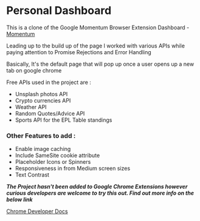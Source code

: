 # Personal Dashboard

This is a clone of the Google Momentum Browser Extension Dashboard  - [Momentum](https://chrome.google.com/webstore/detail/momentum/laookkfknpbbblfpciffpaejjkokdgca?hl=en "Momentum")

Leading up to the build up of the page I worked with various APIs while paying attention to Promise Rejections and Error Handling

Basically, It's the default page that will pop up once a user opens up a new tab on google chrome

Free APIs used in the project are :
 - Unsplash photos API
 - Crypto currencies API
 - Weather API
 - Random Quotes/Advice API 
 - Sports API for the EPL Table standings 


### Other Features to add :
 - Enable image caching
 - Include SameSite cookie attribute
 - Placeholder Icons or Spinners
 - Responsiveness in from Medium screen sizes 
 - Text Contrast

***The Project hasn't been added to Google Chrome Extensions however curious developers are welcome to try this out. Find out more info on the below link***

[Chrome Developer Docs](https://developer.chrome.com/docs/extensions/mv3/manifest/)
